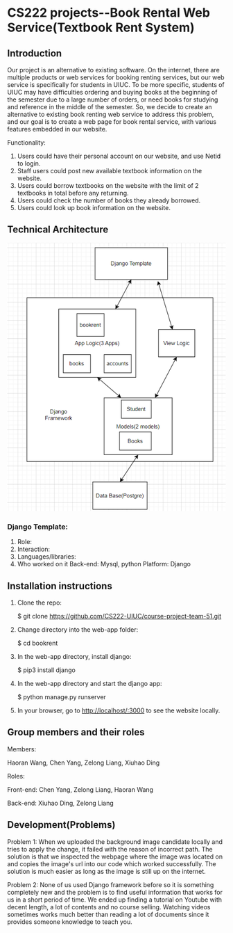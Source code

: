# CS222 projects--Book Rental Web Service(Textbook Rent System)


## Introduction

Our project is an alternative to existing software. On the internet, there are multiple products or web services for booking renting services, but our web service is specifically for students in UIUC. To be more specific, students of UIUC may have difficulties ordering and buying books at the beginning of the semester due to a large number of orders, or need books for studying and reference in the middle of the semester. So, we decide to create an alternative to existing book renting web service to address this problem, and our goal is to create a web page for book rental service, with various features embedded in our website.

Functionality:
1. Users could have their personal account on our website, and use Netid to login.
2. Staff users could post new available textbook information on the website.
3. Users could borrow textbooks on the website with the limit of 2 textbooks in total before
any returning.
4. Users could check the number of books they already borrowed.
5. Users could look up book information on the website.



 
## Technical Architecture
![graph](./TA.png)

### Django Template: 
1. Role:
2. Interaction:
3. Languages/libraries:
4. Who worked on it
    Back-end: Mysql, python
    Platform: Django


## Installation instructions
1. Clone the repo:

    $ git clone https://github.com/CS222-UIUC/course-project-team-51.git
   
2. Change directory into the web-app folder:
    
    $ cd bookrent
    
3. In the web-app directory, install django:
   
    $ pip3 install django
    
4. In the web-app directory and start the django app:
    
    $ python manage.py runserver
    
5. In your browser, go to [http://localhost/:3000](http//localhost:3000) to see the website locally.

## Group members and their roles
Members: 
   
   Haoran Wang, Chen Yang,  Zelong Liang, Xiuhao Ding

Roles:

   Front-end: Chen Yang, Zelong Liang, Haoran Wang
   
   Back-end: Xiuhao Ding, Zelong Liang

## Development(Problems)
Problem 1:
When we uploaded the background image candidate locally and tries to apply the change, it failed with the reason of incorrect path. The solution is that we inspected the webpage where the image was located on and copies the image's url into our code which worked successfully. The solution is much easier as long as the image is still up on the internet.

Problem 2:
None of us used Django framework before so it is something completely new and the problem is to find useful information that works for us in
a short period of time. We ended up finding a tutorial on Youtube with decent length, a lot of contents and no course selling. Watching videos sometimes works much better than reading a lot of documents since it provides someone knowledge to teach you.
